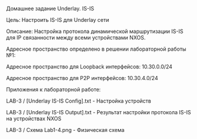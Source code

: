 Домашнее задание Underlay. IS-IS

Цель: Настроить IS-IS для Underlay сети

Описание: Настройка протокола динамической маршрутизации IS-IS для IP связанности между всеми устройствами NXOS.

Адресное пространство определено в решении лабораторной работы №1:

Адресное пространство для Loopback интерфейсов: 10.30.0.0/24

Адресное пространство для P2P интерфейсов: 10.30.4.0/24

Приложения к лабораторной работе:

LAB-3 / [Underlay IS-IS Config].txt - Настройка устройств

LAB-3 / [Underlay IS-IS Output].txt - Результат настройки протокола IS-IS на устройствах NXOS

LAB-3 / Схема Lab1-4.png - Физическая схема
